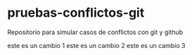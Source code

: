 # pruebas-conflictos-git
Repositorio para simular casos de conflictos con git y github

este es un cambio 1
este es un cambio 2
este es un cambio 3